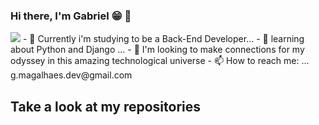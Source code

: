 ### Hi there, I'm Gabriel 😁 👋
<img src="https://github-readme-stats.vercel.app/api/top-langs/?username=GMN-dev" />
- 🔭 Currently i'm studying to be a Back-End Developer...
- 🌱 learning about Python and Django ...
- 👯 I'm looking to make connections for my odyssey in this amazing technological universe
- 📫 How to reach me: ... g.magalhaes.dev@gmail.com

<h2> Take a look at my repositories<h2/> 

